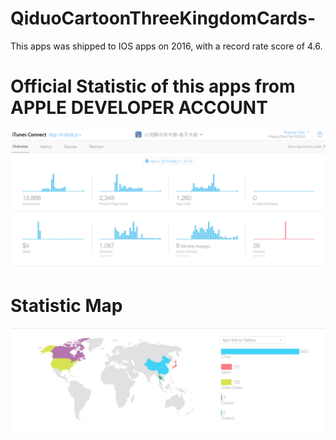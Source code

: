 # QiduoCartoonThreeKingdomCards-
This apps was shipped to IOS apps on 2016, with a record rate score of 4.6.

# Official Statistic of this apps from APPLE DEVELOPER ACCOUNT
![alt text](screenshots/stat.png "Apple Developer account stat")

# Statistic Map
![alt text](screenshots/statmap.png "stat map")
